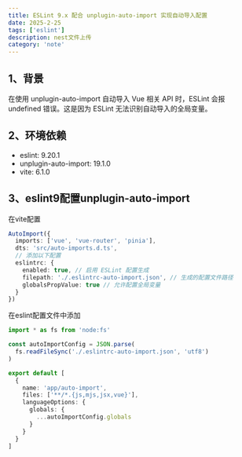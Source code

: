 ```yaml
---
title: ESLint 9.x 配合 unplugin-auto-import 实现自动导入配置
date: 2025-2-25
tags: ['eslint']
description: nest文件上传
category: 'note'
---
```


## 1、背景
在使用 unplugin-auto-import 自动导入 Vue 相关 API 时，ESLint 会报 undefined 错误。这是因为 ESLint 无法识别自动导入的全局变量。

## 2、环境依赖
- eslint: 9.20.1
- unplugin-auto-import: 19.1.0
- vite: 6.1.0

## 3、eslint9配置unplugin-auto-import
在vite配置
```ts
AutoImport({
  imports: ['vue', 'vue-router', 'pinia'],
  dts: 'src/auto-imports.d.ts',
  // 添加以下配置
  eslintrc: {
    enabled: true, // 启用 ESLint 配置生成
    filepath: './.eslintrc-auto-import.json', // 生成的配置文件路径
    globalsPropValue: true // 允许配置全局变量
  }
})
```
在eslint配置文件中添加
```ts
import * as fs from 'node:fs'

const autoImportConfig = JSON.parse(
  fs.readFileSync('./.eslintrc-auto-import.json', 'utf8')
)

export default [
  {
    name: 'app/auto-import',
    files: ['**/*.{js,mjs,jsx,vue}'],
    languageOptions: {
      globals: {
        ...autoImportConfig.globals
      }
    }
  }
]
```
